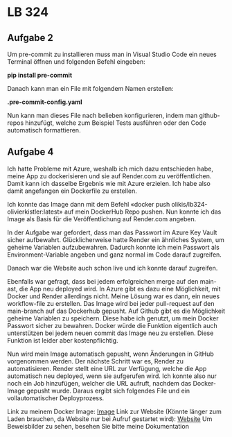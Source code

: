 # LB 324

## Aufgabe 2

Um pre-commit zu installieren muss man in Visual Studio Code ein neues Terminal öffnen und folgenden Befehl eingeben:

**pip install pre-commit**

Danach kann man ein File mit folgendem Namen erstellen:

**.pre-commit-config.yaml**

Nun kann man dieses File nach belieben konfigurieren, indem man github-repos hinzufügt, welche zum Beispiel Tests ausführen oder den Code automatisch formattieren.

## Aufgabe 4
Ich hatte Probleme mit Azure, weshalb ich mich dazu entschieden habe, meine App zu dockerisieren und sie auf Render.com zu veröffentlichen. Damit kann ich dasselbe Ergebnis wie mit Azure erzielen.
Ich habe also damit angefangen ein Dockerfile zu erstellen.

Ich konnte das Image dann mit dem Befehl «docker push olikis/lb324-olivierkistler:latest» auf mein DockerHub Repo pushen.
Nun konnte ich das Image als Basis für die Veröffentlichung auf Render.com angeben.

In der Aufgabe war gefordert, dass man das Passwort im Azure Key Vault sicher aufbewahrt. Glücklicherweise hatte Render ein ähnliches System, um geheime Variablen aufzubewahren. Dadurch konnte ich mein Passwort als Environment-Variable angeben und ganz normal im Code darauf zugreifen.

Danach war die Website auch schon live und ich konnte darauf zugreifen.

Ebenfalls war gefragt, dass bei jedem erfolgreichen merge auf den main-ast, die App neu deployed wird. In Azure gibt es dazu eine Möglichkeit, mit Docker und Render allerdings nicht. Meine Lösung war es dann, ein neues workflow-file zu erstellen. Das Image wird bei jeder pull-request auf den main-branch auf das Dockerhub gepusht. Auf Github gibt es die Möglichkeit geheime Variablen zu speichern. Diese habe ich genutzt, um mein Docker Passwort sicher zu bewahren. 
Docker würde die Funktion eigentlich auch unterstützen bei jedem neuen commit das Image neu zu erstellen. Diese Funktion ist leider aber kostenpflichtig.
 
Nun wird mein Image automatisch gepusht, wenn Änderungen in GitHub vorgenommen werden. Der nächste Schritt war es, Render zu automatisieren. Render stellt eine URL zur Verfügung, welche die App automatisch neu deployed, wenn sie aufgerufen wird. Ich konnte also nur noch ein Job hinzufügen, welcher die URL aufruft, nachdem das Docker-Image gepusht wurde. Daraus ergibt sich folgendes File und ein vollautomatischer Deployprozess. 

Link zu meinem Docker Image: [Image](https://hub.docker.com/repository/docker/olikis/lb324-olivierkistler/general)
Link zur Website (Könnte länger zum Laden brauchen, da Website nur bei Aufruf gestartet wird): [Website](https://lb324-olivierkistler.onrender.com)
Um Beweisbilder zu sehen, besehen Sie bitte meine Dokumentation

